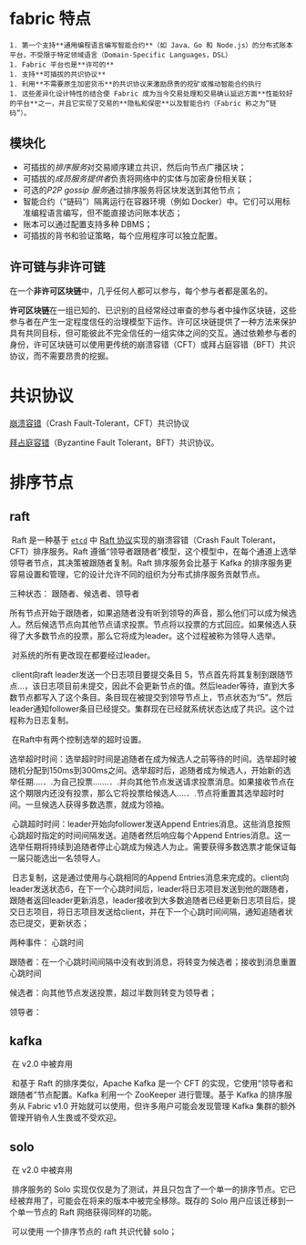 # fabric 特点

	1. 第一个支持**通用编程语言编写智能合约**（如 Java、Go 和 Node.js）的分布式账本平台，不受限于特定领域语言（Domain-Specific Languages，DSL）
	1. Fabric 平台也是**许可的**
	1. 支持**可插拔的共识协议**
	1. 利用**不需要原生加密货币**的共识协议来激励昂贵的挖矿或推动智能合约执行
	1. 这些差异化设计特性的结合使 Fabric 成为当今交易处理和交易确认延迟方面**性能较好的平台**之一，并且它实现了交易的**隐私和保密**以及智能合约（Fabric 称之为“链码”）。

## 模块化

- 可插拔的*排序服务*对交易顺序建立共识，然后向节点广播区块；
- 可插拔的*成员服务提供者*负责将网络中的实体与加密身份相关联；
- 可选的*P2P gossip 服务*通过排序服务将区块发送到其他节点；
- 智能合约（“链码”）隔离运行在容器环境（例如 Docker）中。它们可以用标准编程语言编写，但不能直接访问账本状态；
- 账本可以通过配置支持多种 DBMS；
- 可插拔的背书和验证策略，每个应用程序可以独立配置。

## 许可链与非许可链

在一个**非许可区块链**中，几乎任何人都可以参与，每个参与者都是匿名的。

**许可区块链**在一组已知的、已识别的且经常经过审查的参与者中操作区块链，这些参与者在产生一定程度信任的治理模型下运作。许可区块链提供了一种方法来保护具有共同目标，但可能彼此不完全信任的一组实体之间的交互。通过依赖参与者的身份，许可区块链可以使用更传统的崩溃容错（CFT）或拜占庭容错（BFT）共识协议，而不需要昂贵的挖掘。

# 共识协议

[崩溃容错](https://en.wikipedia.org/wiki/Fault_tolerance)（Crash Fault-Tolerant，CFT）共识协议

[拜占庭容错](https://en.wikipedia.org/wiki/Byzantine_fault_tolerance)（Byzantine Fault Tolerant，BFT）共识协议。

# 排序节点

## raft

​	Raft 是一种基于 [`etcd`](https://coreos.com/etcd/) 中 [Raft 协议](https://raft.github.io/raft.pdf)实现的崩溃容错（Crash Fault Tolerant，CFT）排序服务。Raft 遵循“领导者跟随者”模型，这个模型中，在每个通道上选举领导者节点，其决策被跟随者复制。Raft 排序服务会比基于 Kafka 的排序服务更容易设置和管理，它的设计允许不同的组织为分布式排序服务贡献节点。



三种状态： 跟随者、候选者、领导者

​	所有节点开始于跟随者，如果追随者没有听到领导的声音，那么他们可以成为候选人。然后候选节点向其他节点请求投票。节点将以投票的方式回应。如果候选人获得了大多数节点的投票，那么它将成为leader。这个过程被称为领导人选举。

​	对系统的所有更改现在都要经过leader。

​	client向raft leader发送一个日志项目要提交条目 5，节点首先将其复制到跟随节点…，该日志项目前未提交，因此不会更新节点的值。然后leader等待，直到大多数节点都写入了这个条目。条目现在被提交到领导节点上，节点状态为“5”。然后leader通知follower条目已经提交。集群现在已经就系统状态达成了共识。这个过程称为日志复制。

​	在Raft中有两个控制选举的超时设置。

​	选举超时时间：选举超时时间是追随者在成为候选人之前等待的时间。选举超时被随机分配到150ms到300ms之间。选举超时后，追随者成为候选人，开始新的选举任期….．.为自己投票…….．.并向其他节点发送请求投票消息。如果接收节点在这个期限内还没有投票，那么它将投票给候选人….．.节点将重置其选举超时时间。一旦候选人获得多数选票，就成为领袖。

​	心跳超时时间：leader开始向follower发送Append Entries消息。这些消息按照心跳超时指定的时间间隔发送。追随者然后响应每个Append Entries消息。这一选举任期将持续到追随者停止心跳成为候选人为止。需要获得多数选票才能保证每一届只能选出一名领导人。

​	日志复制，这是通过使用与心跳相同的Append Entries消息来完成的。client向leader发送状态6，在下一个心跳时间后，leader将日志项目发送到他的跟随者，跟随者返回leader更新消息，leader接收到大多数追随者已经更新日志项目后，提交日志项目，将日志项目发送给client，并在下一个心跳时间间隔，通知追随者状态已提交，更新状态；

两种事件： 心跳时间

跟随者：在一个心跳时间间隔中没有收到消息，将转变为候选者；接收到消息重置心跳时间

候选者：向其他节点发送投票，超过半数则转变为领导者；

领导者：

## kafka

​	在 v2.0 中被弃用

​	和基于 Raft 的排序类似，Apache Kafka 是一个 CFT 的实现，它使用“领导者和跟随者”节点配置。Kafka 利用一个 ZooKeeper 进行管理。基于 Kafka 的排序服务从 Fabric v1.0 开始就可以使用，但许多用户可能会发现管理 Kafka 集群的额外管理开销令人生畏或不受欢迎。

## solo

​	在 v2.0 中被弃用

​	排序服务的 Solo 实现仅仅是为了测试，并且只包含了一个单一的排序节点。它已经被弃用了，可能会在将来的版本中被完全移除。既存的 Solo 用户应该迁移到一个单一节点的 Raft 网络获得同样的功能。

​	可以使用 一个排序节点的 raft 共识代替 solo；
